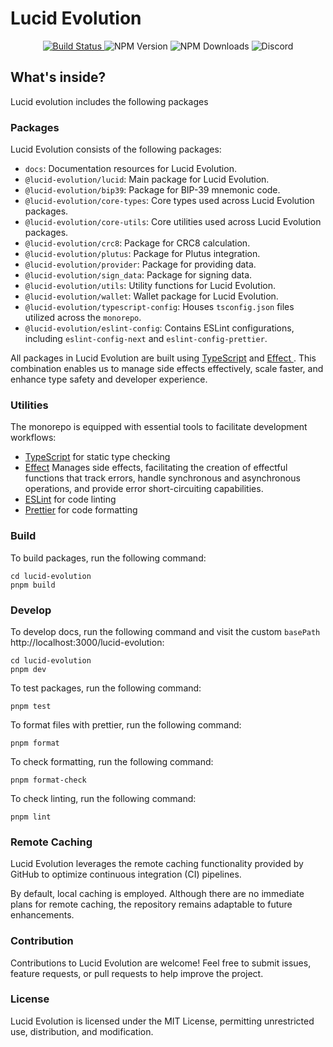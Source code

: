 # Lucid Evolution
<p align="center">
  <a href="https://github.com/Anastasia-Labs/lucid-evolution/actions/workflows/main.yml">
    <img src="https://github.com/Anastasia-Labs/lucid-evolution/actions/workflows/main.yml/badge.svg" alt="Build Status"/>
  </a>
  <img src="https://img.shields.io/npm/v/%40lucid-evolution%2Flucid" alt="NPM Version"/>
  <img src="https://img.shields.io/npm/d18m/%40lucid-evolution%2Flucid" alt="NPM Downloads"/>
  <img src="https://img.shields.io/discord/947985069111377951)" alt="Discord"/>
</p>


## What's inside?

Lucid evolution includes the following packages

### Packages

Lucid Evolution consists of the following packages:

- `docs`: Documentation resources for Lucid Evolution.
- `@lucid-evolution/lucid`: Main package for Lucid Evolution.
- `@lucid-evolution/bip39`: Package for BIP-39 mnemonic code.
- `@lucid-evolution/core-types`: Core types used across Lucid Evolution packages.
- `@lucid-evolution/core-utils`: Core utilities used across Lucid Evolution packages.
- `@lucid-evolution/crc8`: Package for CRC8 calculation.
- `@lucid-evolution/plutus`: Package for Plutus integration.
- `@lucid-evolution/provider`: Package for providing data.
- `@lucid-evolution/sign_data`: Package for signing data.
- `@lucid-evolution/utils`: Utility functions for Lucid Evolution.
- `@lucid-evolution/wallet`: Wallet package for Lucid Evolution.
- `@lucid-evolution/typescript-config`: Houses `tsconfig.json` files utilized across the `monorepo`.
- `@lucid-evolution/eslint-config`: Contains ESLint configurations, including `eslint-config-next` and `eslint-config-prettier`.

All packages in Lucid Evolution are built using [TypeScript](https://www.typescriptlang.org/) and [ Effect ](https://effect.website/docs/why-effect). This combination enables us to manage side effects effectively, scale faster, and enhance type safety and developer experience.

### Utilities

The monorepo is equipped with essential tools to facilitate development workflows:

- [TypeScript](https://www.typescriptlang.org/) for static type checking
- [Effect](https://effect.website/docs/why-effect) Manages side effects, facilitating the creation of effectful functions that track errors, handle synchronous and asynchronous operations, and provide error short-circuiting capabilities.
- [ESLint](https://eslint.org/) for code linting
- [Prettier](https://prettier.io) for code formatting

### Build

To build packages, run the following command:

```
cd lucid-evolution
pnpm build
```

### Develop

To develop docs, run the following command and visit the custom `basePath` http://localhost:3000/lucid-evolution:

```
cd lucid-evolution
pnpm dev
```

To test packages, run the following command:

```
pnpm test
```

To format files with prettier, run the following command:

```
pnpm format
```

To check formatting, run the following command:

```
pnpm format-check
```

To check linting, run the following command:

```
pnpm lint
```

### Remote Caching

Lucid Evolution leverages the remote caching functionality provided by GitHub to optimize continuous integration (CI) pipelines.

By default, local caching is employed. Although there are no immediate plans for remote caching, the repository remains adaptable to future enhancements.

### Contribution

Contributions to Lucid Evolution are welcome! Feel free to submit issues, feature requests, or pull requests to help improve the project.

### License

Lucid Evolution is licensed under the MIT License, permitting unrestricted use, distribution, and modification.
